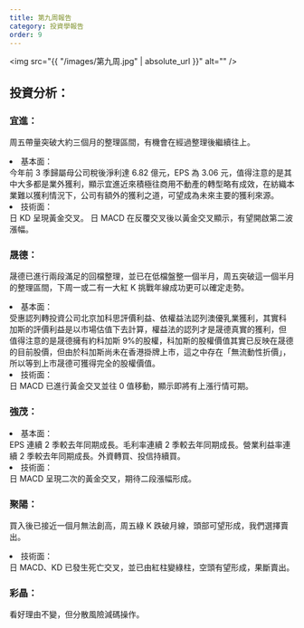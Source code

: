 ```yaml
---
title: 第九周報告
category: 投資學報告
order: 9
---
```


<span class="image fit"><img src="{{ "/images/第九周.jpg" | absolute_url }}" alt="" /></span>


## 投資分析：

### 宜進：
周五帶量突破大約三個月的整理區間，有機會在經過整理後繼續往上。
<li>基本面：</li>
    今年前 3 季歸屬母公司稅後淨利達 6.82 億元，EPS 為 3.06 元，值得注意的是其中大多都是業外獲利，顯示宜進近來積極往商用不動產的轉型略有成效，在紡織本業難以獲利情況下，公司有額外的獲利之道，可望成為未來主要的獲利來源。
<li>技術面：</li>
    日 KD 呈現黃金交叉。
    日 MACD 在反覆交叉後以黃金交叉顯示，有望開啟第二波漲幅。

### 晟德：
晟德已進行兩段滿足的回檔整理，並已在低檔盤整一個半月，周五突破這一個半月的整理區間，下周一或二有一大紅 K 挑戰年線成功更可以確定走勢。
<li>基本面：</li>
    受惠認列轉投資公司北京加科思評價利益、依權益法認列澳優乳業獲利，其實科
    加斯的評價利益是以市場估值下去計算，權益法的認列才是晟德真實的獲利，但
    值得注意的是晟德擁有約科加斯 9%的股權，科加斯的股權價值其實已反映在晟德
    的目前股價，但由於科加斯尚未在香港掛牌上市，這之中存在「無流動性折價」，
    所以等到上市晟德可獲得完全的股權價值。
<li>技術面：</li>
    日 MACD 已進行黃金交叉並往 0 值移動，顯示即將有上漲行情可期。

### 強茂：
<li>基本面：</li>
EPS 連續 2 季較去年同期成長。毛利率連續 2 季較去年同期成長。營業利益率連續 2 季較去年同期成長。外資轉買、投信持續買。
<li>技術面：</li>
日 MACD 呈現二次的黃金交叉，期待二段漲幅形成。

### 聚陽：
買入後已接近一個月無法創高，周五綠 K 跌破月線，頭部可望形成，我們選擇賣出。
<li>技術面：</li>
   日 MACD、KD 已發生死亡交叉，並已由紅柱變綠柱，空頭有望形成，果斷賣出。

### 彩晶：
看好理由不變，但分散風險減碼操作。
 